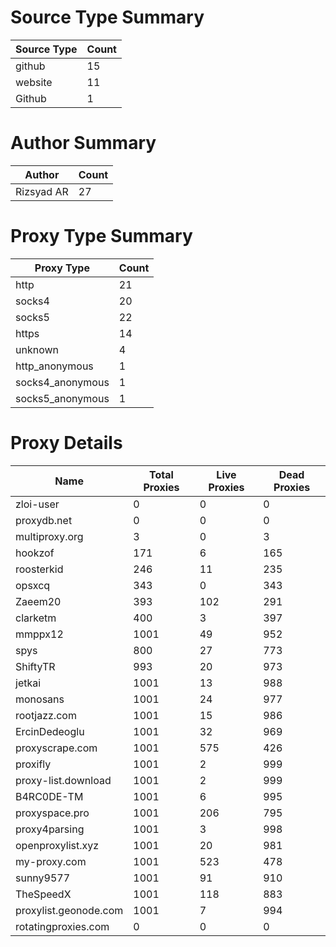 # Source Type Summary

| Source Type | Count |
|-------------|-------|
| github | 15 |
| website | 11 |
| Github | 1 |


# Author Summary

| Author | Count |
|--------|-------|
| Rizsyad AR | 27 |


# Proxy Type Summary

| Proxy Type | Count |
|------------|-------|
| http | 21 |
| socks4 | 20 |
| socks5 | 22 |
| https | 14 |
| unknown | 4 |
| http_anonymous | 1 |
| socks4_anonymous | 1 |
| socks5_anonymous | 1 |


# Proxy Details

| Name | Total Proxies | Live Proxies | Dead Proxies |
|------|---------------|--------------|---------------|
| zloi-user | 0 | 0 | 0 |
| proxydb.net | 0 | 0 | 0 |
| multiproxy.org | 3 | 0 | 3 |
| hookzof | 171 | 6 | 165 |
| roosterkid | 246 | 11 | 235 |
| opsxcq | 343 | 0 | 343 |
| Zaeem20 | 393 | 102 | 291 |
| clarketm | 400 | 3 | 397 |
| mmppx12 | 1001 | 49 | 952 |
| spys | 800 | 27 | 773 |
| ShiftyTR | 993 | 20 | 973 |
| jetkai | 1001 | 13 | 988 |
| monosans | 1001 | 24 | 977 |
| rootjazz.com | 1001 | 15 | 986 |
| ErcinDedeoglu | 1001 | 32 | 969 |
| proxyscrape.com | 1001 | 575 | 426 |
| proxifly | 1001 | 2 | 999 |
| proxy-list.download | 1001 | 2 | 999 |
| B4RC0DE-TM | 1001 | 6 | 995 |
| proxyspace.pro | 1001 | 206 | 795 |
| proxy4parsing | 1001 | 3 | 998 |
| openproxylist.xyz | 1001 | 20 | 981 |
| my-proxy.com | 1001 | 523 | 478 |
| sunny9577 | 1001 | 91 | 910 |
| TheSpeedX | 1001 | 118 | 883 |
| proxylist.geonode.com | 1001 | 7 | 994 |
| rotatingproxies.com | 0 | 0 | 0 |
